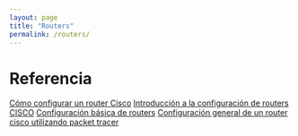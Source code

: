 ```yaml
---
layout: page
title: "Routers"
permalink: /routers/
---
```


# Referencia

[Cómo configurar un router Cisco](https://ccnadesdecero.es/como-configurar-router-cisco/)
[Introducción a la configuración de routers CISCO](https://fi.ort.edu.uy/innovaportal/file/98965/1/configuracion-routers-cisco-matturro.pdf)
[Configuración básica de routers](https://eclassvirtual.com/configuracion-basica-de-routers/)
[Configuración general de un router cisco utilizando packet tracer](https://neuromarketingytecnologia.com/configuracion-genera/)